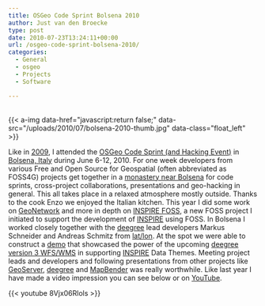 ```yaml
---
title: OSGeo Code Sprint Bolsena 2010
author: Just van den Broecke
type: post
date: 2010-07-23T13:24:11+00:00
url: /osgeo-code-sprint-bolsena-2010/
categories:
  - General
  - osgeo
  - Projects
  - Software

---
```

&nbsp;  
{{< a-img data-href="javascript:return false;" data-src="/uploads/2010/07/bolsena-2010-thumb.jpg" data-class="float_left" >}}

Like in [2009][2], I attended the [OSGeo Code Sprint (and Hacking Event)][3] in [Bolsena, Italy][4] during June 6-12, 2010. For one week developers from various Free and Open Source for Geospatial (often abbreviated as FOSS4G) projects get together in a [monastery near Bolsena][5] for code sprints, cross-project collaborations, presentations and geo-hacking in general. This all takes place in a relaxed atmosphere mostly outside. Thanks to the cook Enzo we enjoyed the Italian kitchen. This year I did some work on [GeoNetwork][6] and more in depth on [INSPIRE FOSS][7], a new FOSS project I initiated to support the development of [INSPIRE][8] using FOSS. In Bolsena I worked closely together with the [deegree][9] lead developers Markus Schneider and Andreas Schmitz from [lat/lon][10]. At the spot we were able to construct a [demo][11] that showcased the power of the upcoming [deegree version 3 WFS/WMS][9] in supporting [INSPIRE][8] Data Themes. Meeting project leads and developers and following presentations from other projects like [GeoServer][12], [deegree][9] and [MapBender][13] was really worthwhile. Like last year I have made a video impression you can see below or on [YouTube][14].

{{< youtube 8Vjx06Rlols >}}

 [1]: uploads/2010/07/bolsena-2010-thumb.jpg
 [2]: http://www.justobjects.org/blog/?p=29
 [3]: http://wiki.osgeo.org/wiki/Bolsena_Code_Sprint_2010
 [4]: http://en.wikipedia.org/wiki/Bolsena
 [5]: http://www.conventobolsena.org/
 [6]: http://geonetwork-opensource.org
 [7]: http://code.google.com/p/inspire-foss/
 [8]: http://inspire.jrc.ec.europa.eu/
 [9]: http://deegree.org
 [10]: http://www.latlon.de/
 [11]: http://inspire.kademo.nl/deegree-inspire-demo/
 [12]: http://www.geoserver.org
 [13]: http://mapbender.org
 [14]: http://www.youtube.com/watch?v=8Vjx06Rlols
